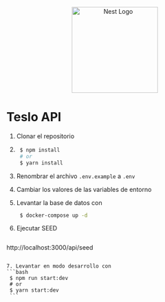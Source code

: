 <p align="center">
  <a href="http://nestjs.com/" target="blank"><img src="https://nestjs.com/img/logo-small.svg" width="200" alt="Nest Logo" /></a>
</p>

# Teslo API
1. Clonar el repositorio
2. ```bash
    $ npm install
    # or
    $ yarn install
    ```
3. Renombrar el archivo `.env.example` a `.env`
4. Cambiar los valores de las variables de entorno
5. Levantar la base de datos con 
   ```bash
    $ docker-compose up -d
    ```

6. Ejecutar SEED
   ```bash
  http://localhost:3000/api/seed
   ````

7. Levantar en modo desarrollo con 
   ```bash
    $ npm run start:dev
    # or
    $ yarn start:dev
    ```




